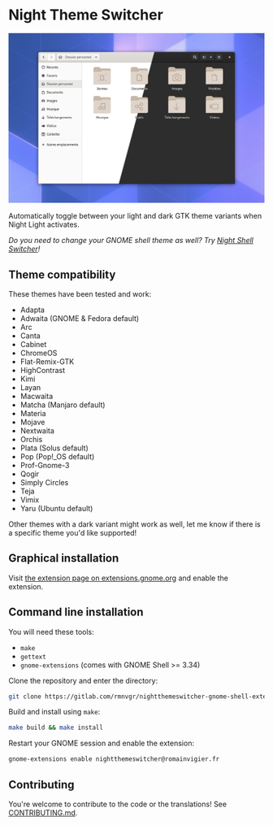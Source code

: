 # Night Theme Switcher

![](./screenshot.png)

Automatically toggle between your light and dark GTK theme variants when Night Light activates.

_Do you need to change your GNOME shell theme as well? Try [Night Shell Switcher](https://gitlab.com/rmnvgr/nightshellswitcher-gnome-shell-extension/)!_

## Theme compatibility

These themes have been tested and work:

- Adapta
- Adwaita (GNOME & Fedora default)
- Arc
- Canta
- Cabinet
- ChromeOS
- Flat-Remix-GTK
- HighContrast
- Kimi
- Layan
- Macwaita
- Matcha (Manjaro default)
- Materia
- Mojave
- Nextwaita
- Orchis
- Plata (Solus default)
- Pop (Pop!_OS default)
- Prof-Gnome-3
- Qogir
- Simply Circles
- Teja
- Vimix
- Yaru (Ubuntu default)

Other themes with a dark variant might work as well, let me know if there is a specific theme you'd like supported!

## Graphical installation

Visit [the extension page on extensions.gnome.org](https://extensions.gnome.org/extension/2236/night-theme-switcher/) and enable the extension.

## Command line installation

You will need these tools:

- `make`
- `gettext`
- `gnome-extensions` (comes with GNOME Shell >= 3.34)

Clone the repository and enter the directory:

```bash
git clone https://gitlab.com/rmnvgr/nightthemeswitcher-gnome-shell-extension.git && cd nightthemeswitcher-gnome-shell-extension
```

Build and install using `make`:

```bash
make build && make install
```

Restart your GNOME session and enable the extension:

```bash
gnome-extensions enable nightthemeswitcher@romainvigier.fr
```

## Contributing

You're welcome to contribute to the code or the translations! See [CONTRIBUTING.md](./CONTRIBUTING.md).
